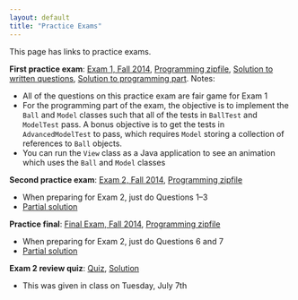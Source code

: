 ```yaml
---
layout: default
title: "Practice Exams"
---
```


This page has links to practice exams.

**First practice exam**: [Exam 1, Fall 2014](cs201-fall2014-exam1.pdf), [Programming zipfile](CS201_Exam01.zip), [Solution to written questions](cs201-fall2014-exam1-solution.pdf), [Solution to programming part](CS201_Exam01_Solution.zip).  Notes:

* All of the questions on this practice exam are fair game for Exam 1
* For the programming part of the exam, the objective is to implement the `Ball` and `Model` classes such that all of the tests in `BallTest` and `ModelTest` pass.  A bonus objective is to get the tests in `AdvancedModelTest` to pass, which requires `Model` storing a collection of references to `Ball` objects.
* You can run the `View` class as a Java application to see an animation which uses the `Ball` and `Model` classes

**Second practice exam**: [Exam 2, Fall 2014](cs201-fall2014-exam2.pdf), [Programming zipfile](CS201_Exam02.zip)

* When preparing for Exam 2, just do Questions 1&ndash;3
* [Partial solution](cs201-fall2014-exam2-partial-solution.pdf)

**Practice final**: [Final Exam, Fall 2014](cs201-fall2014-final.pdf), [Programming zipfile](CS201_Final.zip)

* When preparing for Exam 2, just do Questions 6 and 7
* [Partial solution](cs201-fall2014-final-partial-solution.pdf)

**Exam 2 review quiz**: [Quiz](exam02_review.pdf), [Solution](exam02_review_solution.pdf)

* This was given in class on Tuesday, July 7th
